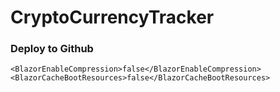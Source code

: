 # CryptoCurrencyTracker

### Deploy to Github
```
<BlazorEnableCompression>false</BlazorEnableCompression>
<BlazorCacheBootResources>false</BlazorCacheBootResources>
```